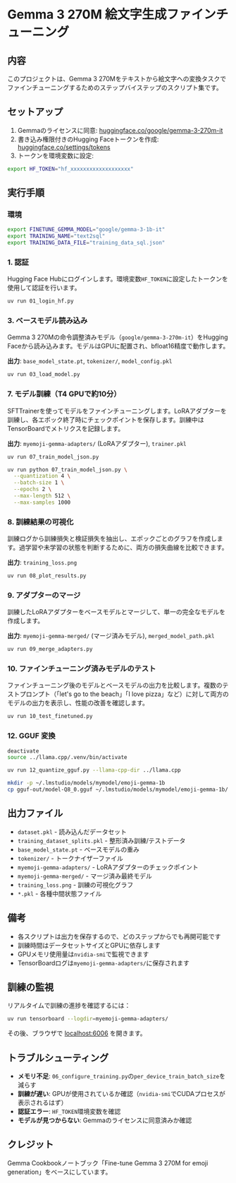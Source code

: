 # Gemma 3 270M 絵文字生成ファインチューニング

## 内容

このプロジェクトは、Gemma 3 270Mをテキストから絵文字への変換タスクでファインチューニングするためのステップバイステップのスクリプト集です。

## セットアップ

1. Gemmaのライセンスに同意: [huggingface.co/google/gemma-3-270m-it](https://huggingface.co/google/gemma-3-270m-it)
2. 書き込み権限付きのHugging Faceトークンを作成: [huggingface.co/settings/tokens](https://huggingface.co/settings/tokens)
3. トークンを環境変数に設定:

```bash
export HF_TOKEN="hf_xxxxxxxxxxxxxxxxxxx"
```

## 実行手順

### 環境

```bash
export FINETUNE_GEMMA_MODEL="google/gemma-3-1b-it"
export TRAINING_NAME="text2sql"
export TRAINING_DATA_FILE="training_data_sql.json"

```

### 1. 認証

Hugging Face Hubにログインします。環境変数`HF_TOKEN`に設定したトークンを使用して認証を行います。

```bash
uv run 01_login_hf.py
```

### 3. ベースモデル読み込み

Gemma 3 270Mの命令調整済みモデル（`google/gemma-3-270m-it`）をHugging Faceから読み込みます。モデルはGPUに配置され、bfloat16精度で動作します。

**出力**: `base_model_state.pt`, `tokenizer/`, `model_config.pkl`

```bash
uv run 03_load_model.py
```

### 7. モデル訓練（T4 GPUで約10分）

SFTTrainerを使ってモデルをファインチューニングします。LoRAアダプターを訓練し、各エポック終了時にチェックポイントを保存します。訓練中はTensorBoardでメトリクスを記録します。

**出力**: `myemoji-gemma-adapters/` (LoRAアダプター), `trainer.pkl`

```bash
uv run 07_train_model_json.py
```

```bash
uv run python 07_train_model_json.py \
  --quantization 4 \
  --batch-size 1 \
  --epochs 2 \
  --max-length 512 \
  --max-samples 1000
```

### 8. 訓練結果の可視化

訓練ログから訓練損失と検証損失を抽出し、エポックごとのグラフを作成します。過学習や未学習の状態を判断するために、両方の損失曲線を比較できます。

**出力**: `training_loss.png`

```bash
uv run 08_plot_results.py
```

### 9. アダプターのマージ

訓練したLoRAアダプターをベースモデルとマージして、単一の完全なモデルを作成します。

**出力**: `myemoji-gemma-merged/` (マージ済みモデル), `merged_model_path.pkl`

```bash
uv run 09_merge_adapters.py
```

### 10. ファインチューニング済みモデルのテスト

ファインチューニング後のモデルとベースモデルの出力を比較します。複数のテストプロンプト（「let's go to the beach」「I love pizza」など）に対して両方のモデルの出力を表示し、性能の改善を確認します。

```bash
uv run 10_test_finetuned.py
```

### 12. GGUF 変換

```bash
deactivate
source ../llama.cpp/.venv/bin/activate

uv run 12_quantize_gguf.py --llama-cpp-dir ../llama.cpp

mkdir -p ~/.lmstudio/models/mymodel/emoji-gemma-1b
cp gguf-out/model-Q8_0.gguf ~/.lmstudio/models/mymodel/emoji-gemma-1b/

```

## 出力ファイル

- `dataset.pkl` - 読み込んだデータセット
- `training_dataset_splits.pkl` - 整形済み訓練/テストデータ
- `base_model_state.pt` - ベースモデルの重み
- `tokenizer/` - トークナイザーファイル
- `myemoji-gemma-adapters/` - LoRAアダプターのチェックポイント
- `myemoji-gemma-merged/` - マージ済み最終モデル
- `training_loss.png` - 訓練の可視化グラフ
- `*.pkl` - 各種中間状態ファイル

## 備考

- 各スクリプトは出力を保存するので、どのステップからでも再開可能です
- 訓練時間はデータセットサイズとGPUに依存します
- GPUメモリ使用量は`nvidia-smi`で監視できます
- TensorBoardログは`myemoji-gemma-adapters/`に保存されます

## 訓練の監視

リアルタイムで訓練の進捗を確認するには：

```bash
uv run tensorboard --logdir=myemoji-gemma-adapters/
```

その後、ブラウザで [localhost:6006](http://localhost:6006) を開きます。

## トラブルシューティング

- **メモリ不足**: `06_configure_training.py`の`per_device_train_batch_size`を減らす
- **訓練が遅い**: GPUが使用されているか確認（`nvidia-smi`でCUDAプロセスが表示されるはず）
- **認証エラー**: `HF_TOKEN`環境変数を確認
- **モデルが見つからない**: Gemmaのライセンスに同意済みか確認

## クレジット

Gemma Cookbookノートブック「Fine-tune Gemma 3 270M for emoji generation」をベースにしています。
